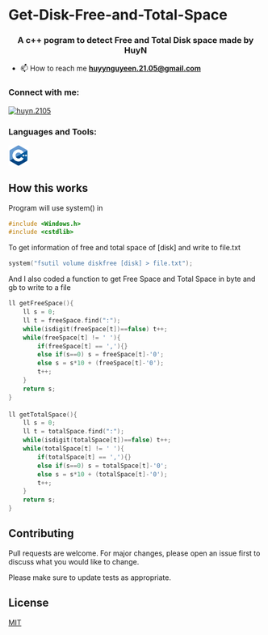 # Get-Disk-Free-and-Total-Space
<h3 align="center">A c++ pogram to detect Free and Total Disk space made by HuyN</h3>

- 📫 How to reach me **huyynguyeen.21.05@gmail.com**

<h3 align="left">Connect with me:</h3>
<p align="left">
<a href="https://fb.com/huyn.2105" target="blank"><img align="center" src="https://raw.githubusercontent.com/rahuldkjain/github-profile-readme-generator/master/src/images/icons/Social/facebook.svg" alt="huyn.2105" height="30" width="40" /></a>
</p>

<h3 align="left">Languages and Tools:</h3>
<p align="left"> <a href="https://www.w3schools.com/cpp/" target="_blank" rel="noreferrer"> <img src="https://raw.githubusercontent.com/devicons/devicon/master/icons/cplusplus/cplusplus-original.svg" alt="cplusplus" width="40" height="40"/> </a> </p>

## How this works
Program will use system() in

```cpp
#include <Windows.h>
#include <cstdlib>
```
To get information of free and total space of [disk] and write to file.txt
```cpp
system("fsutil volume diskfree [disk] > file.txt");
```
And I also coded a function to get Free Space and Total Space in byte and gb to write to a file
```cpp
ll getFreeSpace(){
    ll s = 0;
    ll t = freeSpace.find(":");
    while(isdigit(freeSpace[t])==false) t++;
    while(freeSpace[t] != ' '){
        if(freeSpace[t] == ','){}
        else if(s==0) s = freeSpace[t]-'0';
        else s = s*10 + (freeSpace[t]-'0');
        t++;
    }
    return s;
}

ll getTotalSpace(){
    ll s = 0;
    ll t = totalSpace.find(":");
    while(isdigit(totalSpace[t])==false) t++;
    while(totalSpace[t] != ' '){
        if(totalSpace[t] == ','){}
        else if(s==0) s = totalSpace[t]-'0';
        else s = s*10 + (totalSpace[t]-'0');
        t++;
    }
    return s;
}
```

## Contributing
Pull requests are welcome. For major changes, please open an issue first to discuss what you would like to change.

Please make sure to update tests as appropriate.

## License
[MIT](https://choosealicense.com/licenses/mit/)
